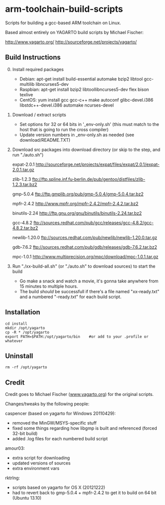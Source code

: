 arm-toolchain-build-scripts
===========================

Scripts for building a gcc-based ARM toolchain on Linux.

Based almost entirely on YAGARTO build scripts by Michael Fischer: 

http://www.yagarto.org/
http://sourceforge.net/projects/yagarto/

Build Instructions
------------------

0. Install required packages

   - Debian: apt-get install build-essential automake bzip2 libtool gcc-multilib libncurses5-dev
   - Raspbian: apt-get install bzip2 libtoollibncurses5-dev flex bison texlive
   - CentOS: yum install gcc gcc-c++ make autoconf glibc-devel.i386 libstdc++-devel.i386 automake ncurses-devel

1. Download / extract scripts

   - Set options for 32 or 64 bits in '_env-only.sh' (this must match to the host that is going to run the cross compiler)
   - Update version numbers in _env-only.sh as needed (see download/README.TXT)

2. Download src packages into download directory (or skip to the step, and run "./auto.sh")

   expat-2.0.1
   http://sourceforge.net/projects/expat/files/expat/2.0.1/expat-2.0.1.tar.gz

   zlib-1.2.3
   ftp://ftp.spline.inf.fu-berlin.de/pub/gentoo/distfiles/zlib-1.2.3.tar.bz2

   gmp-5.0.4
   ftp://ftp.gmplib.org/pub/gmp-5.0.4/gmp-5.0.4.tar.bz2

   mpfr-2.4.2
   http://www.mpfr.org/mpfr-2.4.2/mpfr-2.4.2.tar.bz2

   binutils-2.24
   http://ftp.gnu.org/gnu/binutils/binutils-2.24.tar.bz2

   gcc-4.8.2
   ftp://sources.redhat.com/pub/gcc/releases/gcc-4.8.2/gcc-4.8.2.tar.bz2

   newlib-1.20.0
   ftp://sources.redhat.com/pub/newlib/newlib-1.20.0.tar.gz

   gdb-7.6.2
   ftp://sources.redhat.com/pub/gdb/releases/gdb-7.6.2.tar.bz2

   mpc-1.0.1
   http://www.multiprecision.org/mpc/download/mpc-1.0.1.tar.gz

3. Run "./xx-build-all.sh" (or "./auto.sh" to download sources) to start the build
   - Go make a snack and watch a movie, it's gonna take anywhere from 15 minutes to multiple hours.
   - The build *should* be successfull if there's a file named "xx-ready.txt" and a numbered "-ready.txt" for each build script.

Installation
------------

    cd install
    mkdir /opt/yagarto
    cp -R * /opt/yagarto
    export PATH=$PATH:/opt/yagarto/bin    #or add to your .profile or whatever

Uninstall
---------

    rm -rf /opt/yagarto

Credit
------

Credit goes to Michael Fischer (www.yagarto.org) for the original scripts. 

Changes/tweaks by the following people:

caspencer (based on yagarto for Windows 20110429):
- removed the MinGW/MSYS-specific stuff
- fixed some things regarding how libgmp is built and referenced (forced 32-bit build)
- added .log files for each numbered build script

amour03:
- extra script for downloading
- updated versions of sources
- extra environment vars

rktrlng:
- scripts based on yagarto for OS X (20121222)
- had to revert back to gmp-5.0.4 + mpfr-2.4.2 to get it to build on 64 bit (Ubuntu 13.10)
